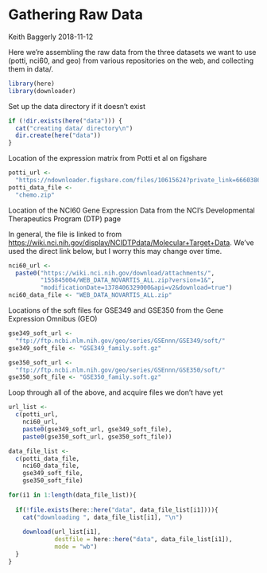 Gathering Raw Data
================
Keith Baggerly
2018-11-12

Here we’re assembling the raw data from the three datasets we want to
use (potti, nci60, and geo) from various repositories on the web, and
collecting them in data/.

``` r
library(here)
library(downloader)
```

Set up the data directory if it doesn’t exist

``` r
if (!dir.exists(here("data"))) {
  cat("creating data/ directory\n")
  dir.create(here("data"))
}
```

Location of the expression matrix from Potti et al on figshare

``` r
potti_url <- 
  "https://ndownloader.figshare.com/files/10615624?private_link=66603862d770b4c73146"
potti_data_file <-
  "chemo.zip"
```

Location of the NCI60 Gene Expression Data from the NCI’s Developmental
Therapeutics Program (DTP) page

In general, the file is linked to from
<https://wiki.nci.nih.gov/display/NCIDTPdata/Molecular+Target+Data>.
We’ve used the direct link below, but I worry this may change over
time.

``` r
nci60_url <- 
  paste0("https://wiki.nci.nih.gov/download/attachments/",
         "155845004/WEB_DATA_NOVARTIS_ALL.zip?version=1&",
         "modificationDate=1378406329000&api=v2&download=true")
nci60_data_file <- "WEB_DATA_NOVARTIS_ALL.zip"
```

Locations of the soft files for GSE349 and GSE350 from the Gene
Expression Omnibus (GEO)

``` r
gse349_soft_url <- 
  "ftp://ftp.ncbi.nlm.nih.gov/geo/series/GSEnnn/GSE349/soft/"
gse349_soft_file <- "GSE349_family.soft.gz" 

gse350_soft_url <- 
  "ftp://ftp.ncbi.nlm.nih.gov/geo/series/GSEnnn/GSE350/soft/"
gse350_soft_file <- "GSE350_family.soft.gz"
```

Loop through all of the above, and acquire files we don’t have yet

``` r
url_list <- 
  c(potti_url,
    nci60_url,
    paste0(gse349_soft_url, gse349_soft_file),
    paste0(gse350_soft_url, gse350_soft_file))

data_file_list <-
  c(potti_data_file,
    nci60_data_file,
    gse349_soft_file,
    gse350_soft_file)

for(i1 in 1:length(data_file_list)){
  
  if(!file.exists(here::here("data", data_file_list[i1]))){
    cat("downloading ", data_file_list[i1], "\n")
    
    download(url_list[i1], 
             destfile = here::here("data", data_file_list[i1]),
             mode = "wb")
  }
}
```
